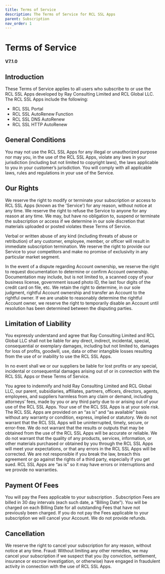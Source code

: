 ```yaml
---
title: Terms of Service
description: The Terms of Service for RCL SSL Apps
parent: Subscription
nav_order: 1
---
```


# Terms of Service
**V7.1.0**

## Introduction

These Terms of Service applies to all users who subscribe to or use the RCL SSL Apps developed by Ray Consulting Limited and RCL Global LLC. The RCL SSL Apps include the following:

- RCL SSL Portal
- RCL SSL AutoRenew Function
- RCL SSL DNS AutoRenew
- RCL SSL HTTP AutoRenew

## General Conditions

You may not use the RCL SSL Apps for any illegal or unauthorized purpose nor may you, in the use of the RCL SSL Apps, violate any laws in your jurisdiction (including but not limited to copyright laws), the laws applicable to you in your customer’s jurisdiction. You will comply with all applicable laws, rules and regulations in your use of the Service.

## Our Rights

We reserve the right to modify or terminate your subscription or access to RCL SSL Apps (known as the 'Service') for any reason, without notice at any time. We reserve the right to refuse the Service to anyone for any reason at any time. We may, but have no obligation to, suspend or terminate the subscription or access if we determine in our sole discretion that materials uploaded or posted violates these Terms of Service.

Verbal or written abuse of any kind (including threats of abuse or retribution) of any customer, employee, member, or officer will result in immediate subscription termination. We reserve the right to provide our Service to your competitors and make no promise of exclusivity in any particular market segment. 

In the event of a dispute regarding Account ownership, we reserve the right to request documentation to determine or confirm Account ownership. Documentation may include, but is not limited to, a scanned copy of your business license, government issued photo ID, the last four digits of the credit card on file, etc. We retain the right to determine, in our sole judgment, rightful Account ownership and transfer an Account to the rightful owner. If we are unable to reasonably determine the rightful Account owner, we reserve the right to temporarily disable an Account until resolution has been determined between the disputing parties.

## Limitation of Liability

You expressly understand and agree that Ray Consulting Limited and RCL Global LLC shall not be liable for any direct, indirect, incidental, special, consequential or exemplary damages, including but not limited to, damages for loss of profits, goodwill, use, data or other intangible losses resulting from the use of or inability to use the RCL SSL Apps. 

In no event shall we or our suppliers be liable for lost profits or any special, incidental or consequential damages arising out of or in connection with the RCL SSL Apps or these Terms of Service. 

You agree to indemnify and hold Ray Consulting Limited and RCL Global LLC, our parent, subsidiaries, affiliates, partners, officers, directors, agents, employees, and suppliers harmless from any claim or demand, including attorneys’ fees, made by you or any third party due to or arising out of your use of the RCL SSL Apps. Your use of the RCL SSL Apps is at your sole risk. The RCL SSL Apps are provided on an “as is” and “as available” basis without any warranty or condition, express, implied or statutory. We do not warrant that the RCL SSL Apps will be uninterrupted, timely, secure, or error-free. We do not warrant that the results or outputs that may be obtained from the use of the RCL SSL Apps will be accurate or reliable. We do not warrant that the quality of any products, services, information, or other materials purchased or obtained by you through the RCL SSL Apps will meet your expectations, or that any errors in the RCL SSL Apps will be corrected. We are not responsible if you break the law, breach this agreement or go against the rights of a third party, especially if you get sued. RCL SSL Apps are “as is” so it may have errors or interruptions and we provide no warranties.

## Payment Of Fees

You will pay the Fees applicable to your subscription . Subscription Fees are billed in 30 day intervals (each such date, a “Billing Date”). You will be charged on each Billing Date for all outstanding Fees that have not previously been charged. If you do not pay the Fees applicable to your subscription we will cancel your Account. We do not provide refunds.

## Cancellation

We reserve the right to cancel your subscription for any reason, without notice at any time. Fraud: Without limiting any other remedies, we may cancel your subscription if we suspect that you (by conviction, settlement, insurance or escrow investigation, or otherwise) have engaged in fraudulent activity in connection with the use of RCL SSL Apps.